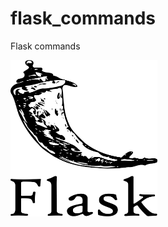 # flask_commands
Flask commands

<img src="https://github.com/rodrigosistemas/flask_commands/blob/main/images/flask-logo.png?raw=true" alt="Flask logo" width="235" height="250">
